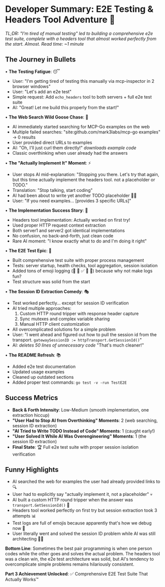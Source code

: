 # Developer Summary: E2E Testing & Headers Tool Adventure 🧪

*TL;DR: "I'm tired of manual testing" led to building a comprehensive e2e test suite, complete with a headers tool that almost worked perfectly from the start. Almost. Read time: ~1 minute*

## The Journey in Bullets

• **The Testing Fatigue**: 😴
  - User: "I'm getting tired of testing this manually via mcp-inspector in 2 browser windows"
  - User: "Let's add an e2e test"
  - Simple request: Add `echo_headers` tool to both servers + full e2e test suite
  - AI: "Great! Let me build this properly from the start!"

• **The Web Search Wild Goose Chase**: 🦆
  - AI immediately started searching for MCP-Go examples on the web
  - Multiple failed searches: "site:github.com/mark3labs/mcp-go examples" → 0 results
  - User provided direct URLs to examples
  - AI: "Oh, I'll just curl them directly!" *downloads example code*
  - Classic overthinking when user already had the answers

• **The "Actually Implement It" Moment**: ⚡
  - User stops AI mid-explanation: "Stopping you there. Let's try that again, but this time actually implement the headers tool. not a placeholder or TODO."
  - Translation: "Stop talking, start coding"
  - AI had been about to write yet another TODO placeholder 🤦‍♂️
  - User: "If you need examples... [provides 3 specific URLs]"

• **The Implementation Success Story**: 🎯
  - Headers tool implementation: Actually worked on first try!
  - Used proper HTTP request context extraction
  - Both server1 and server2 got identical implementations
  - No confusion, no back-and-forth, just clean code
  - Rare AI moment: "I know exactly what to do and I'm doing it right"

• **The E2E Test Epic**: 📝
  - Built comprehensive test suite with proper process management
  - Tests: server startup, health checks, tool aggregation, session isolation
  - Added tons of emoji logging (🚀 🔧 ✅ 🔑 🛑) because why not make logs fun?
  - Test structure was solid from the start

• **The Session ID Extraction Comedy**: 🎭
  - Test worked perfectly... except for session ID verification
  - AI tried multiple approaches:
    1. Custom HTTP round tripper with response header capture
    2. Sync mutexes and complex variable sharing
    3. Manual HTTP client customization
  - All overcomplicated solutions for a simple problem
  - User: "I went ahead and figured out how to pull the session id from the transport. `gatewaySessionID := httpTransport.GetSessionId()`"
  - AI: *deletes 50 lines of unnecessary code* "That's much cleaner!"

• **The README Refresh**: 📚
  - Added e2e test documentation
  - Updated usage examples
  - Cleaned up outdated sections
  - Added proper test commands: `go test -v -run TestE2E`

## Success Metrics
- **Back & Forth Intensity**: Low-Medium (smooth implementation, one extraction hiccup)
- **"User Had to Stop AI from Overthinking" Moments**: 2 (web searching, session ID extraction)
- **"AI Tried to Write TODO Instead of Code" Moments**: 1 (caught early!)
- **"User Solved It While AI Was Overengineering" Moments**: 1 (the session ID extraction)
- **Final State**: 🏆 Full e2e test suite with proper session isolation verification

## Funny Highlights
- AI searched the web for examples the user had already provided links to 🔍
- User had to explicitly say "actually implement it, not a placeholder" 💀
- AI built a custom HTTP round tripper when the answer was `transport.GetSessionId()` 🎪
- Headers tool worked perfectly on first try but session extraction took 3 attempts 📊
- Test logs are full of emojis because apparently that's how we debug now 🎨
- User literally went and solved the session ID problem while AI was still architecting 👨‍💻

**Bottom Line**: Sometimes the best pair programming is when one person codes while the other goes and solves the actual problem. The headers tool was a clean win, the e2e test architecture was solid, but AI's tendency to overcomplicate simple problems remains hilariously consistent.

**Part 3 Achievement Unlocked**: ✅ Comprehensive E2E Test Suite That Actually Works™
